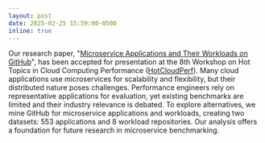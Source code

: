 ```yaml
---
layout: post
date: 2025-02-25 15:59:00-0500
inline: true
---
```


Our research paper, "[Microservice Applications and Their Workloads on GitHub](https://doi.org/10.1145/3680256.3721321)", has been accepted for presentation at the 8th Workshop on Hot Topics in Cloud Computing Performance ([HotCloudPerf](https://hotcloudperf.spec.org)). Many cloud applications use microservices for scalability and flexibility, but their distributed nature poses challenges. Performance engineers rely on representative applications for evaluation, yet existing benchmarks are limited and their industry relevance is debated. To explore alternatives, we mine GitHub for microservice applications and workloads, creating two datasets: 553 applications and 8 workload repositories. Our analysis offers a foundation for future research in microservice benchmarking.